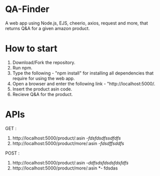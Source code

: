 # QA-Finder
A web app using Node.js, EJS, cheerio, axios, request and more, that returns Q&amp;A for a given amazon product.

# How to start
1. Download/Fork the repository.
2. Run npm.
3. Type the following - "npm install" for installing all dependencies that require for using the web app.
4. Open a browser and enter the following link  - "http://localhost:5000/.
5. Insert the product asin code.
6. Recieve Q&A for the product.

# APIs

GET :
1. http://localhost:5000/product/:asin
*-fdsfdsdfssdfdfs*
2. http://localhost:5000/product/more/:asin
*-fdsdffsddfs*

POST :
1. http://localhost:5000/product/:asin
*-ddfsdsfdsdsfdsfdfs*
2. http://localhost:5000/product/more/:asin 
*- fdsdas

